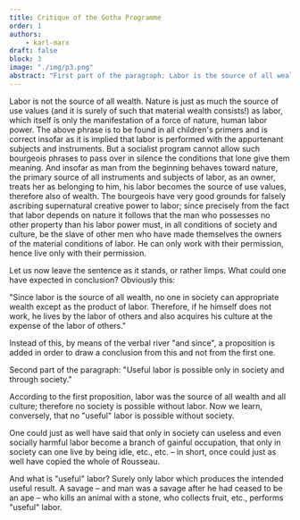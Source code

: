 ```yaml
---
title: Critique of the Gotha Programme 
order: 1
authors: 
    - karl-marx
draft: false
block: 3
image: "./img/p3.png"
abstract: "First part of the paragraph: Labor is the source of all wealth and all culture."
---	
```

Labor is not the source of all wealth. Nature is just as much the source of use values (and it is surely of such that material wealth consists!) as labor, which itself is only the manifestation of a force of nature, human labor power. The above phrase is to be found in all children's primers and is correct insofar as it is implied that labor is performed with the appurtenant subjects and instruments. But a socialist program cannot allow such bourgeois phrases to pass over in silence the conditions that lone give them meaning. And insofar as man from the beginning behaves toward nature, the primary source of all instruments and subjects of labor, as an owner, treats her as belonging to him, his labor becomes the source of use values, therefore also of wealth. The bourgeois have very good grounds for falsely ascribing supernatural creative power to labor; since precisely from the fact that labor depends on nature it follows that the man who possesses no other property than his labor power must, in all conditions of society and culture, be the slave of other men who have made themselves the owners of the material conditions of labor. He can only work with their permission, hence live only with their permission.

Let us now leave the sentence as it stands, or rather limps. What could one have expected in conclusion? Obviously this:

"Since labor is the source of all wealth, no one in society can appropriate wealth except as the product of labor. Therefore, if he himself does not work, he lives by the labor of others and also acquires his culture at the expense of the labor of others."

Instead of this, by means of the verbal river "and since", a proposition is added in order to draw a conclusion from this and not from the first one.

Second part of the paragraph: "Useful labor is possible only in society and through society."

According to the first proposition, labor was the source of all wealth and all culture; therefore no society is possible without labor. Now we learn, conversely, that no "useful" labor is possible without society.

One could just as well have said that only in society can useless and even socially harmful labor become a branch of gainful occupation, that only in society can one live by being idle, etc., etc. – in short, once could just as well have copied the whole of Rousseau.

And what is "useful" labor? Surely only labor which produces the intended useful result. A savage – and man was a savage after he had ceased to be an ape – who kills an animal with a stone, who collects fruit, etc., performs "useful" labor. 